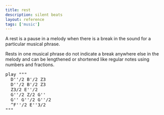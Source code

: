 ```yaml
---
title: rest
description: silent beats
layout: reference
tags: ['music']
---
```


A rest is a pause in a melody when there is a break in the sound for a
particular musical phrase.

Rests in one musical phrase do not indicate
a break anywhere else in the melody and can be lengthened or shortened
like regular notes using numbers and fractions.

<pre class="jumbo">
play """
  D''/2 B'/2 Z3
  D''/2 B'/2 Z3
  Z3/2 E''/2
  G''/2 Z/2 G''
  G'' G''/2 G''/2
  ^F''/2 E''3/2
"""</pre>
